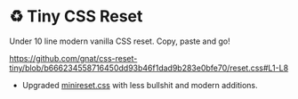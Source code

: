 # ♻️ Tiny CSS Reset 
Under 10 line modern vanilla CSS reset. Copy, paste and go!

https://github.com/gnat/css-reset-tiny/blob/b666234558716450dd93b46f1dad9b283e0bfe70/reset.css#L1-L8

* Upgraded [minireset.css](https://github.com/jgthms/minireset.css) with less bullshit and modern additions.
